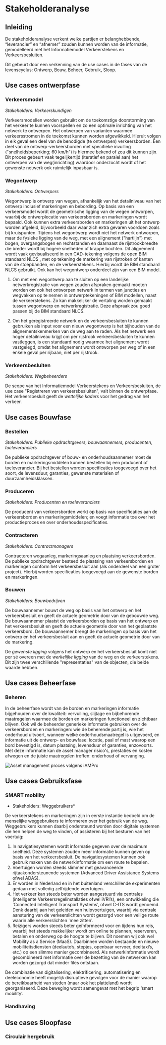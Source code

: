 # Stakeholderanalyse


## Inleiding

De stakeholderanalyse verkent welke partijen er belanghebbende, “leverancier” en “afnemer” zouden kunnen worden van de informatie, gemodelleerd met het Informatiemodel Verkeerstekens en Verkeersbesluiten.

Dit gebeurt door een verkenning van de use cases in de fases van de levenscyclus: Ontwerp, Bouw, Beheer, Gebruik, Sloop. 

## Use cases ontwerpfase

### Verkeersmodel

*Stakeholders: Verkeerskundigen*

Verkeersmodellen worden gebruikt om de toekomstige doorstorming van het verkeer te kunnen voorspellen en zo een optimale inrichting van het netwerk te ontwerpen. Het ontwerpen van varianten waarmee verkeersstromen in de toekomst kunnen worden afgewikkeld. Hieruit volgen in elk geval een deel van de benodigde (te ontwerpen) verkeersborden. Een deel van de ontwerp-verkeersborden met specifieke invulling ("snelheidsbeperking; 60 km/h") is hiermee bekend of zou dit kunnen zijn. Dit proces gebeurt vaak tegelijkertijd (iteratief en paralel aan) het ontwerpen van de weg(inrichting) waardoor onderzocht wordt of het gewenste netwerk ook ruimtelijk inpasbaar is.

### Wegontwerp

*Stakeholders: Ontwerpers*

Wegontwerp is ontwerp van wegen, afhankelijk van het detailniveau van het ontwerp inclusief markeringen en bebording. Op basis van een verkeersmodel wordt de geometrische ligging van de wegen ontworpen, waarbij de ontwerplocatie van verkeersborden en markeringen wordt bepaald. Ook kunnen extra verkeersborden en markeringen uit het ontwerp worden afgeleid, bijvoorbeeld daar waar zich extra gevaren voordoen zoals bij kruispunten. Tijdens het wegontwerp wordt niet het netwerk ontworpen, maar de fysieke ligging van de weg, met een alignement ("hartlijn") met bogen, overgangsbogen en rechtstanden en daarnaast de rijstrookbreedte die breder wordt bij hogere snelheden of krappe bochten. Dit alignement wordt vaak gevisualiseerd in een CAD-tekening volgens de open BIM standaard NLCS , met op tekening de markering van rijstroken of kanten van de stoepbanden, en de verkeerstekens. Hierbij wordt de BIM standaard NLCS gebruikt. Ook kan het wegontwerp onderdeel zijn van een BIM model.

1. Om met een wegontwerp aan te sluiten op een landelijke netwerkregistratie van wegen zouden afspraken gemaakt moeten worden om ook het ontworpen netwerk in termen van juncties en wegvakken op te nemen in ontwerptekeningen of BIM modellen, naast de verkeerstekens. Zo kan makkelijker de vertaling worden gemaakt tussen wegontwerp en netwerkregistratie. Deze afspraak zou goed passen bij de BIM standaard NLCS. 

2. Om het geregistreerde netwerk en de verkeersbesluiten te kunnen gebruiken als input voor een nieuw wegontwerp is het bijhouden van de alignementskenmerken van de weg aan te raden. Als het netwerk een hoger detailniveau krijgt om per rijstrook verkeersbesluiten te kunnen vastleggen, is een standaard nodig waarmee het alignement wordt vastgelegd, omdat het alignement wordt ontworpen per weg of in een enkele geval per rijbaan, niet per rijstrook.

### Verkeersbesluiten

*Stakeholders: Wegbeheerders*

De scope van het Informatiemodel Verkeerstekens en Verkeersbesluiten, de use case "Registreren van verkeersbesluiten", valt binnen de ontwerpfase. Het verkeersbesluit geeft de *wettelijke kaders* voor het gedrag van het verkeer. 

## Use cases Bouwfase

### Bestellen 

*Stakeholders: Publieke opdrachtgevers, bouwaannemers, producenten, toeleveranciers*

De publieke opdrachtgever of bouw- en onderhoudsaannemer moet de borden en markeringsmiddelen kunnen bestellen bij een producent of toeleverancier. Bij het bestellen worden specificaties toegevoegd over het soort, de levensduur, garanties, gewenste materialen of duurzaamheidsklassen. 

### Produceren

*Stakeholders: Producenten en toeleveranciers*

De producent van verkeersborden werkt op basis van specificaties aan de verkeersborden en markeringsmiddelen; en voegt informatie toe over het productieproces en over onderhoudsspecificaties.

### Contracteren

*Stakeholders: Contractmanagers*

Contracteren wegaanleg, markeringsaanleg en plaatsing verkeersborden. De publieke opdrachtgever besteed de plaatsing van verkeersborden en markeringen conform het verkeersbesluit aan (als onderdeel van een groter project). Hierbij worden specificaties toegevoegd aan de gewenste borden en markeringen.

### Bouwen

*Stakeholders: Bouwbedrijven*

De bouwaannemer bouwt de weg op basis van het ontwerp en het verkeersbesluit en geeft de actuele geometrie door van de gebouwde weg.
De bouwaannemer plaatst de verkeersborden op basis van het ontwerp en het verkeersbesluit en geeft de actuele geometrie door van het geplaatste verkeersbord.
De bouwaannemer brengt de markeringen op basis van het ontwerp en het verkeersbesluit aan en geeft de actuele geometrie door van de markering.

De *gewenste ligging* volgens het ontwerp en het verkeersbesluit komt niet per sé overeen met de *werkelijke ligging* van de weg en de verkeerstekens. Dit zijn twee verschillende "representaties" van de objecten, die beide waarde hebben. 

## Use cases Beheerfase

### Beheren
In de beheerfase wordt van de borden en markeringen informatie bijgehouden over de kwaliteit: vervuiling, slijtage en bijbehorende maatregelen waarmee de borden en markeringen functioneel en zichtbaar blijven. Ook wil de beheerder generieke informatie gebruiken over de verkeersborden en markeringen: wie de beherende partij is, wie het onderhoud uitvoert, wanneer welke onderhoudsmaatregel is uitgevoerd, en informatie uit de ontwerp- en bouwfase: locatie, paal of mast waarop een bord bevestigd is, datum plaatsing, levensduur of garanties, enzovoorts. Met deze informatie kan de asset manager risico's, prestaties en kosten afwegen en de juiste maatregelen treffen: onderhoud of vervanging. 

![Asset management proces volgens iAMPro](./hoofdstukken/media/Beheerfase.jpg "Asset management proces volgens iAMPro")


## Use cases Gebruiksfase

### SMART mobility

* Stakeholders: Weggebruikers* 

De verkeerstekens en markeringen zijn in eerste instantie bedoeld om de menselijke weggebruikers te informeren over het gebruik van de weg. Weggebruikers kunnen daarbij ondersteund worden door digitale systemen die hen helpen de weg te vinden, of assisteren bij het besturen van het voertuig:
1. In navigatiesystemen wordt informatie gegeven over de maximum snelheid. Deze systemen zouden meer informatie kunnen geven op basis van het verkeersbesluit. De navigatiesystemen kunnen ook gebruik maken van de netwerkinformatie om een route te bepalen.  
2. Voertuigen worden steeds slimmer met geavanceerde rijtaakondersteunende systemen (Advanced Driver Assistance Systems ofwel ADAS).
3. Er worden in Nederland en in het buitenland verschillende experimenten gedaan met volledig zelfrijdende voertuigen.
4. Het verkeer kan steeds beter worden aangestuurd via centrales (intelligente Verkeersregelinstallaties ofwel iVRI’s), een ontwikkeling die ‘Connected Intelligent Transport Systems’, ofwel C-ITS wordt genoemd. Denk daarbij aan het geleiden van hulpvoertuigen, waarbij via centrale aansturing van de verkeerslichten wordt gezorgd voor een veilige route waarin alle verkeerslichten 'mee zitten'.
5. Reizigers worden steeds beter geïnformeerd voor en tijdens hun reis, waarbij het steeds makkelijker wordt om online te plannen, reserveren, betalen en onderweg op de hoogte te blijven. Dit noemen wij ook wel Mobility as a Service (MaaS). Daarbinnen worden bestaande en nieuwe mobiliteitsdiensten (deelauto’s, stepjes, openbaar vervoer, deeltaxi’s, etc.) op een slimme manier gecombineerd. Als netwerkinformatie wordt gecombineerd met informatie over de bezetting van de netwerken kan worden gezorgd dat minder files ontstaan.

De combinatie van digitalisering, elektrificering, automatisering en deeleconomie heeft mogelijk disruptieve gevolgen voor de manier waarop de bereikbaarheid van steden (maar ook het platteland) wordt georganiseerd. Deze beweging wordt samengevat met het begrip ‘smart mobility’.

### Handhaving




## Use cases Sloopfase

### Circulair hergebruik




